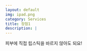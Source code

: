 ```yaml
---
layout: default
img: ipad.png
category: Services
title: 장점1
description: |
---
```

  피부에 직접 립스틱을 바르지 않아도 되요!